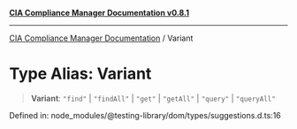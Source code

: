 [**CIA Compliance Manager Documentation v0.8.1**](../README.md)

***

[CIA Compliance Manager Documentation](../globals.md) / Variant

# Type Alias: Variant

> **Variant**: `"find"` \| `"findAll"` \| `"get"` \| `"getAll"` \| `"query"` \| `"queryAll"`

Defined in: node\_modules/@testing-library/dom/types/suggestions.d.ts:16
